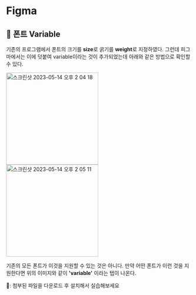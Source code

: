 # Figma
## 🍑 폰트 Variable

기존의 프로그램에서 폰트의 크기를 **size**로  굵기를 **weight**로 지정하였다.
그런데 피그마에서는 이에 덧붙여 variable이라는 것이 추가되었는데 아래와 같은 방법으로 확인할 수 있다.

<img width="250" alt="스크린샷 2023-05-14 오후 2 04 18" src="https://github.com/PhoebeYoon/Figma/assets/48478079/063280d9-d66c-48ec-9a09-79466927ff8c">

<br />

<img width="250" alt="스크린샷 2023-05-14 오후 2 05 11" src="https://github.com/PhoebeYoon/Figma/assets/48478079/17542b17-49cd-4f88-971e-30c83ed4cc76">

기존의 모든 폰트가 이것을 지원할 수 있는 것은 아니다. 만약 어떤 폰트가 이런 것을 지원한다면 위의 이미지와 같이  **'variable'** 이라는 탭이 나온다.

📝: 첨부된 파일을 다운로드 후 설치해서 실습해보세요 
